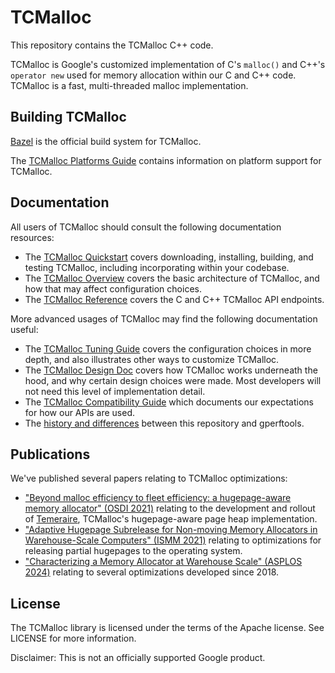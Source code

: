 # TCMalloc

This repository contains the TCMalloc C++ code.

TCMalloc is Google's customized implementation of C's `malloc()` and C++'s
`operator new` used for memory allocation within our C and C++ code. TCMalloc is
a fast, multi-threaded malloc implementation.

## Building TCMalloc

[Bazel](https://bazel.build) is the official build system for TCMalloc.

The [TCMalloc Platforms Guide](platforms.md) contains information on platform
support for TCMalloc.

## Documentation

All users of TCMalloc should consult the following documentation resources:

*   The [TCMalloc Quickstart](quickstart.md) covers downloading, installing,
    building, and testing TCMalloc, including incorporating within your
    codebase.
*   The [TCMalloc Overview](overview.md) covers the basic architecture of
    TCMalloc, and how that may affect configuration choices.
*   The [TCMalloc Reference](reference.md) covers the C and C++ TCMalloc API
    endpoints.

More advanced usages of TCMalloc may find the following documentation useful:

*   The [TCMalloc Tuning Guide](tuning.md) covers the configuration choices in
    more depth, and also illustrates other ways to customize TCMalloc.
*   The [TCMalloc Design Doc](design.md) covers how TCMalloc works underneath
    the hood, and why certain design choices were made. Most developers will not
    need this level of implementation detail.
*   The [TCMalloc Compatibility Guide](compatibility.md) which documents our
    expectations for how our APIs are used.
*   The [history and differences](gperftools.md) between this repository and
    gperftools.

## Publications

We've published several papers relating to TCMalloc optimizations:

*   ["Beyond malloc efficiency to fleet efficiency: a hugepage-aware memory
    allocator" (OSDI 2021)](https://research.google/pubs/pub50370/) relating to
    the development and rollout of [Temeraire](temeraire.md), TCMalloc's
    hugepage-aware page heap implementation.
*   ["Adaptive Hugepage Subrelease for Non-moving Memory Allocators in
    Warehouse-Scale Computers" (ISMM
    2021)](https://research.google/pubs/pub50436/) relating to optimizations for
    releasing partial hugepages to the operating system.
*   ["Characterizing a Memory Allocator at Warehouse Scale" (ASPLOS 2024)](https://research.google/pubs/characterizing-a-memory-allocator-at-warehouse-scale/)
    relating to several optimizations developed since 2018.

## License

The TCMalloc library is licensed under the terms of the Apache license. See
LICENSE for more information.

Disclaimer: This is not an officially supported Google product.
